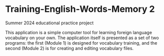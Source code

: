 # Training-English-Words-Memory 2
Summer 2024 educational practice project 

This  application  is  a  simple  computer  tool  for  learning  foreign  language 
vocabulary on your own. The application itself is presented as a set of two programs: 
the first (Module 1) is designed for vocabulary training, and the second (Module 2) is 
for  creating  and  editing  vocabulary  files.


